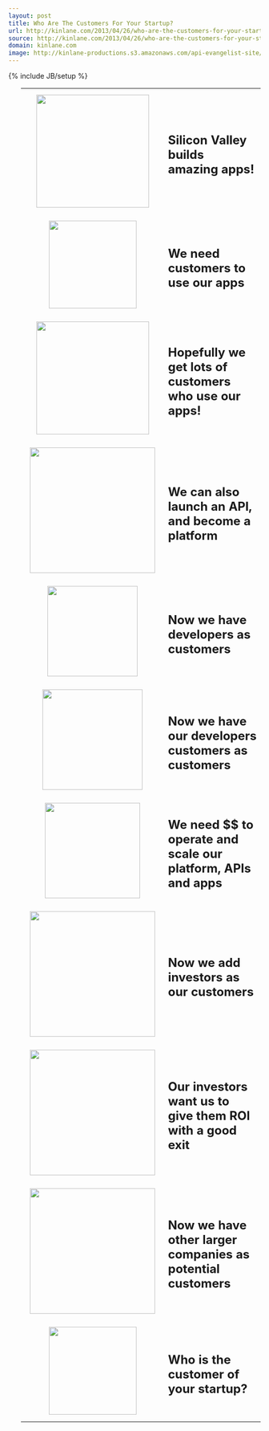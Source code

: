 ```yaml
---
layout: post
title: Who Are The Customers For Your Startup?
url: http://kinlane.com/2013/04/26/who-are-the-customers-for-your-startup/
source: http://kinlane.com/2013/04/26/who-are-the-customers-for-your-startup/
domain: kinlane.com
image: http://kinlane-productions.s3.amazonaws.com/api-evangelist-site/blog/bw-question-mark.png
---
```

{% include JB/setup %}<p><!DOCTYPE html PUBLIC "-//W3C//DTD XHTML 1.0 Transitional//EN"
    "http://www.w3.org/TR/xhtml1/DTD/xhtml1-transitional.dtd">
<html xmlns="http://www.w3.org/1999/xhtml">
  <head>
    <title></title>
  </head>
  <body>
    <table style="padding-left: 25px;" cellspacing="5" cellpadding="5" width="95%">
      <tbody>
        <tr>
          <td width="200">
            <img style="padding: 10px; display: block; margin-left: auto; margin-right: auto;" src="https://s3.amazonaws.com/kinlane-productions/bw-icons/bw-iphone.png" alt="" width="225" />
          </td>
          <td>
            <h2>
              Silicon Valley builds amazing apps!
            </h2>
          </td>
        </tr>
        <tr>
          <td width="200">
            <img style="padding: 10px; display: block; margin-left: auto; margin-right: auto;" src="https://s3.amazonaws.com/kinlane-productions/bw-icons/bw-user.png" alt="" width="175" />
          </td>
          <td>
            <h2>
              We need customers to use our apps
            </h2>
          </td>
        </tr>
        <tr>
          <td width="200">
            <img style="padding: 10px; display: block; margin-left: auto; margin-right: auto;" src="https://s3.amazonaws.com/kinlane-productions/bw-icons/bw-users.png" alt="" width="225" />
          </td>
          <td>
            <h2>
              Hopefully we get lots of customers who use our apps!
            </h2>
          </td>
        </tr>
        <tr>
          <td width="200">
            <img style="padding: 10px; display: block; margin-left: auto; margin-right: auto;" src="https://s3.amazonaws.com/kinlane-productions/bw-icons/bw-api.png" alt="" width="250" />
          </td>
          <td>
            <h2>
              We can also launch an API, and become a platform
            </h2>
          </td>
        </tr>
        <tr>
          <td width="200">
            <img style="padding: 10px; display: block; margin-left: auto; margin-right: auto;" src="https://s3.amazonaws.com/kinlane-productions/bw-icons/bw-android-developer.png" alt="" width=
            "180" />
          </td>
          <td>
            <h2>
              Now we have developers as customers
            </h2>
          </td>
        </tr>
        <tr>
          <td width="200">
            <img style="padding: 10px; display: block; margin-left: auto; margin-right: auto;" src="https://s3.amazonaws.com/kinlane-productions/bw-icons/bw-android-developer-users.png" alt="" width=
            "200" />
          </td>
          <td>
            <h2>
              Now we have our developers customers as customers
            </h2>
          </td>
        </tr>
        <tr>
          <td width="200">
            <img style="padding: 10px; display: block; margin-left: auto; margin-right: auto;" src="https://s3.amazonaws.com/kinlane-productions/bw-icons/bw-dollar-signs.jpg" alt="" width="190" />
          </td>
          <td>
            <h2>
              We need $$ to operate and scale our platform, APIs and apps
            </h2>
          </td>
        </tr>
        <tr>
          <td width="200">
            <img style="padding: 10px; display: block; margin-left: auto; margin-right: auto;" src="https://s3.amazonaws.com/kinlane-productions/bw-icons/bw-board-of-directors.jpg" alt="" width=
            "250" />
          </td>
          <td>
            <h2>
              Now we add investors as our customers
            </h2>
          </td>
        </tr>
        <tr>
          <td width="200">
            <img style="padding: 10px;" src="https://s3.amazonaws.com/kinlane-productions/bw-icons/bw-growth-chart.jpg" alt="" width="250" />
          </td>
          <td>
            <h2>
              Our investors want us to give them ROI with a good exit
            </h2>
          </td>
        </tr>
        <tr>
          <td width="200">
            <img style="padding: 10px; display: block; margin-left: auto; margin-right: auto;" src="https://s3.amazonaws.com/kinlane-productions/bw-icons/bw-corporate-tech.png" alt="" width="250" />
          </td>
          <td>
            <h2>
              Now we have other larger companies as potential customers
            </h2>
          </td>
        </tr>
        <tr>
          <td width="200">
            <img style="padding: 10px; display: block; margin-left: auto; margin-right: auto;" src="https://s3.amazonaws.com/kinlane-productions/bw-icons/bw-question-mark.png" alt="" width="175" />
          </td>
          <td>
            <h2>
              Who is the customer of your startup?
            </h2>
          </td>
        </tr>
      </tbody>
    </table>
  </body>
</html></p>
